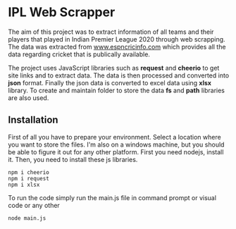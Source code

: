 # IPL Web Scrapper

The aim of this project was to extract information of all teams and their players that played in Indian Premier League 2020 through web scrapping. The data was extracted from <a href="https://www.espncricinfo.com">www.espncricinfo.com</a>  which provides all the data regarding cricket that is publically available. 

The project uses JavaScript libraries such as <b>request</b> and <b>cheerio</b> to get site links and to extract data. The data is then processed and converted into <b>json</b> format. Finally the json data is converted to excel data using <b>xlsx</b> library. To create and maintain folder to store the data <b>fs</b> and <b>path</b> libraries are also used.

## Installation
First of all you have to prepare your environment. Select
a location where you want to store the files. I'm also on a windows machine, but you should be able to figure it out for any other platform. First you need nodejs, install it. Then, you need to install these js libraries.

    npm i cheerio
    npm i request
    npm i xlsx

To run the code simply run the main.js file in command prompt or visual code or any other 

    node main.js